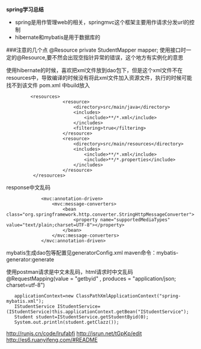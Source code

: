 **spring学习总结**

* spring是用作管理web的相关，springmvc这个框架主要用作请求分发url的控制
* hibernate和mybatis是用于数据库的

###注意的几个点
@Resource
private StudentMapper mapper; 使用接口时一定的@Resource,要不然会出现空指针异常的错误，这个地方有实例化的意思

使用hibernate的时候，喜欢把xml文件放到dao包下，但是这个xml文件不在resources中，导致编译的时候没有将此xml文件加入资源文件，执行的时候可能找不到该文件
 pom.xml 中build放入

             <resources>
                         <resource>
                             <directory>src/main/java</directory>
                             <includes>
                                 <include>**/*.xml</include>
                             </includes>
                             <filtering>true</filtering>
                         </resource>
                         <resource>
                             <directory>src/main/resources</directory>
                             <includes>
                                 <include>**/*.xml</include>
                                 <include>**/*.properties</include>
                             </includes>
                         </resource>
              </resources>
 
 
response中文乱码

                 <mvc:annotation-driven>
                     <mvc:message-converters>
                         <bean class="org.springframework.http.converter.StringHttpMessageConverter">
                             <property name="supportedMediaTypes" value="text/plain;charset=UTF-8"></property>
                         </bean>
                     </mvc:message-converters>
                 </mvc:annotation-driven>


mybatis生成dao包等配置见generatorConfig.xml
maven命令：mybatis-generator:generate


使用postman请求是中文未乱码，html请求时中文乱码
@RequestMapping(value = "getbyid" , produces = "application/json; charset=utf-8")



       applicationContext=new ClassPathXmlApplicationContext("spring-mybatis.xml");
       IStudentService IStudentService=(IStudentService)this.applicationContext.getBean("IStudentService");
       Student student=IStudentService.getStudentByid(0);
       System.out.println(student.getClazz());

http://runjs.cn/code/lrufabfi
http://jsrun.net/tGpKp/edit
http://es6.ruanyifeng.com/#README
